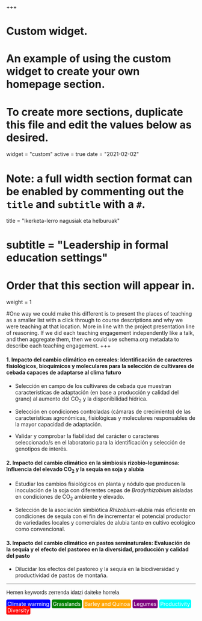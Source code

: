 +++
# Custom widget.
# An example of using the custom widget to create your own homepage section.
# To create more sections, duplicate this file and edit the values below as desired.
widget = "custom"
active = true
date = "2021-02-02"

# Note: a full width section format can be enabled by commenting out the `title` and `subtitle` with a `#`.
title = "Ikerketa-lerro nagusiak eta helburuak"
# subtitle = "Leadership in formal education settings"


# Order that this section will appear in.
weight = 1

#One way we could make this different is to present the places of teaching as a smaller list with a click through to course descriptions and why we were teaching at that location. More in line with the project presentation line of reasoning. If we did each teaching engagement independently like a talk, and then aggregate them, then we could use schema.org metadata to describe each teaching engagement.
+++

<h4>1. Impacto del cambio climático en cereales: Identificación de caracteres fisiológicos, bioquímicos y moleculares para la selección de cultivares de cebada capaces de adaptarse al clima futuro</h4>

+ Selección en campo de los cultivares de cebada que muestran características de adaptación (en base a producción y calidad del grano) al aumento del CO<sub>2</sub> y la disponibilidad hídrica.

+ Selección en condiciones controladas (cámaras de crecimiento) de las características agronómicas, fisiológicas y moleculares responsables de la mayor capacidad de adaptación.

+ Validar y comprobar la fiabilidad del carácter o caracteres seleccionado/s en el laboratorio para la identificación y selección de genotipos de interés.

<h4>2. Impacto del cambio climático en la simbiosis rizobio-leguminosa: Influencia del elevado CO<sub>2</sub> y la sequía en soja y alubia</h4>

+ Estudiar los cambios fisiológicos en planta y nódulo que producen la inoculación de la soja con diferentes cepas de *Bradyrhizobium* aisladas en condiciones de CO<sub>2</sub> ambiente y elevado.

+ Selección de la asociación simbiótica *Rhizobium*-alubia más eficiente en condiciones de sequía con el fin de incrementar el potencial productor de variedades locales y comerciales de alubia tanto en cultivo ecológico como convencional.


<h4>3. Impacto del cambio climático en pastos seminaturales: Evaluación de la sequía y el efecto del pastoreo en la diversidad, producción y calidad del pasto</h4>

+ Dilucidar los efectos del pastoreo y la sequía en la biodiversidad y productividad de pastos de montaña.

---

<p style = "font-family:arial;">
Hemen keywords zerrenda idatzi daiteke horrela

<span style="color:white; border-radius: 4px; padding: 3px; background-color:blue">Climate warming</span>
<span style="color:white; border-radius: 4px; padding: 3px; background-color:green">Grasslands</span>
<span style="color:white; border-radius: 4px; padding: 3px; background-color:orange">Barley and Quinoa</span>
<span style="color:white; border-radius: 4px; padding: 3px; background-color:purple">Legumes</span>
<span style="color:white; border-radius: 4px; padding: 3px; background-color:cyan">Productivity</span>
<span style="color:white; border-radius: 4px; padding: 3px; background-color:red">Diversity</span>
</p>

